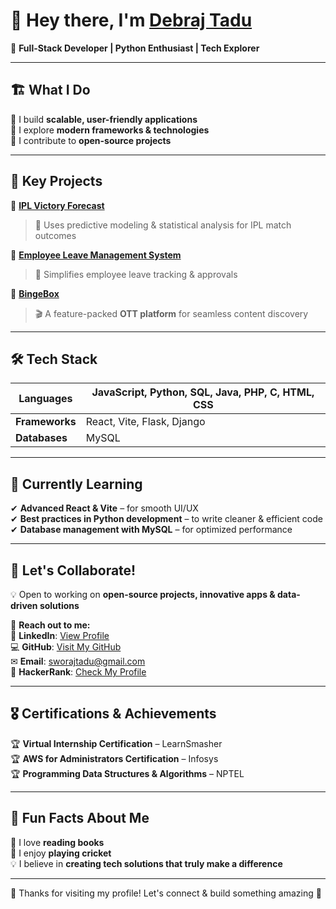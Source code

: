 # 👋 Hey there, I'm [Debraj Tadu](https://github.com/Sworaj2002)  

🚀 **Full-Stack Developer | Python Enthusiast | Tech Explorer**  

---
  
## 🏗️ **What I Do**  
🔹 I build **scalable, user-friendly applications**  
🔹 I explore **modern frameworks & technologies**  
🔹 I contribute to **open-source projects**  

---
  
## 📌 **Key Projects**  

🎯 **[IPL Victory Forecast](https://github.com/Sworaj2002/IPLVICTORYFORECAST-PROJECT)**  
> 🏏 Uses predictive modeling & statistical analysis for IPL match outcomes  

🎯 **[Employee Leave Management System](https://github.com/Sworaj2002/Employee-Leave-Management-System)**  
> 📅 Simplifies employee leave tracking & approvals  

🎯 **[BingeBox](https://github.com/Sworaj2002/BingeBox)**  
> 🎬 A feature-packed **OTT platform** for seamless content discovery  

---

## 🛠️ **Tech Stack**  

| **Languages**     | JavaScript, Python, SQL, Java, PHP, C, HTML, CSS |
|-------------------|------------------------------------------------|
| **Frameworks**    | React, Vite, Flask, Django                     |
| **Databases**     | MySQL                                          |
  
---
  
## 🚀 **Currently Learning**  
✔ **Advanced React & Vite** – for smooth UI/UX  
✔ **Best practices in Python development** – to write cleaner & efficient code  
✔ **Database management with MySQL** – for optimized performance  

---

## 🤝 **Let's Collaborate!**  
💡 Open to working on **open-source projects, innovative apps & data-driven solutions**  

📩 **Reach out to me:**  
🔗 **LinkedIn**: [View Profile](https://www.linkedin.com/in/sworaj-tadu-782886263/)  
💻 **GitHub**: [Visit My GitHub](https://github.com/Sworaj2002)  
✉ **Email**: [sworajtadu@gmail.com](mailto:sworajtadu@gmail.com)  
🎯 **HackerRank**: [Check My Profile](https://www.hackerrank.com/profile/sworajtadu)  

---

## 🎖 **Certifications & Achievements**  
🏆 **Virtual Internship Certification** – LearnSmasher  
🏆 **AWS for Administrators Certification** – Infosys  
🏆 **Programming Data Structures & Algorithms** – NPTEL  

---

## 🎯 **Fun Facts About Me**  
📖 I love **reading books**  
🏏 I enjoy **playing cricket**  
💡 I believe in **creating tech solutions that truly make a difference**  

---

💙 Thanks for visiting my profile! Let's connect & build something amazing 🚀
